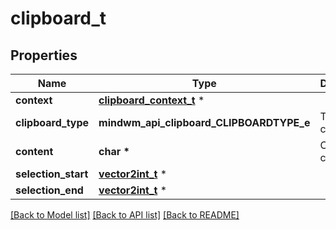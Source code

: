 # clipboard_t

## Properties
Name | Type | Description | Notes
------------ | ------------- | ------------- | -------------
**context** | [**clipboard_context_t**](clipboard_context.md) \* |  | 
**clipboard_type** | **mindwm_api_clipboard_CLIPBOARDTYPE_e** | Type of clipboard | 
**content** | **char \*** | Clipboard content | 
**selection_start** | [**vector2int_t**](vector2int.md) \* |  | [optional] 
**selection_end** | [**vector2int_t**](vector2int.md) \* |  | [optional] 

[[Back to Model list]](../README.md#documentation-for-models) [[Back to API list]](../README.md#documentation-for-api-endpoints) [[Back to README]](../README.md)



